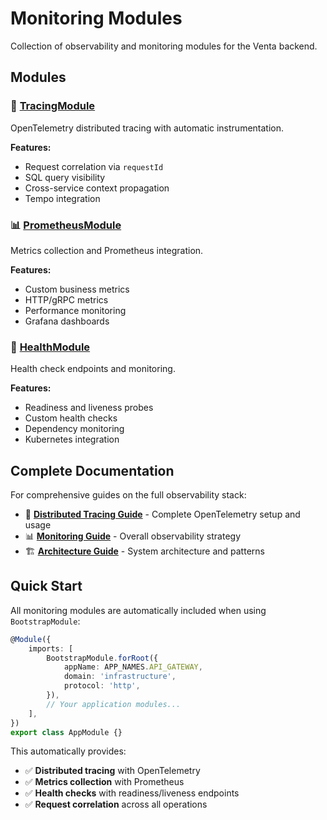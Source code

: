 # Monitoring Modules

Collection of observability and monitoring modules for the Venta backend.

## Modules

### 🔎 [TracingModule](./tracing/README.md)

OpenTelemetry distributed tracing with automatic instrumentation.

**Features:**

- Request correlation via `requestId`
- SQL query visibility
- Cross-service context propagation
- Tempo integration

### 📊 [PrometheusModule](./prometheus/README.md)

Metrics collection and Prometheus integration.

**Features:**

- Custom business metrics
- HTTP/gRPC metrics
- Performance monitoring
- Grafana dashboards

### 🏥 [HealthModule](./health/README.md)

Health check endpoints and monitoring.

**Features:**

- Readiness and liveness probes
- Custom health checks
- Dependency monitoring
- Kubernetes integration

## Complete Documentation

For comprehensive guides on the full observability stack:

- 📖 **[Distributed Tracing Guide](../../../docs/tracing-guide.md)** - Complete OpenTelemetry setup and usage
- 📊 **[Monitoring Guide](../../../docs/monitoring-guide.md)** - Overall observability strategy
- 🏗️ **[Architecture Guide](../../../docs/architecture-guide.md)** - System architecture and patterns

## Quick Start

All monitoring modules are automatically included when using `BootstrapModule`:

```typescript
@Module({
	imports: [
		BootstrapModule.forRoot({
			appName: APP_NAMES.API_GATEWAY,
			domain: 'infrastructure',
			protocol: 'http',
		}),
		// Your application modules...
	],
})
export class AppModule {}
```

This automatically provides:

- ✅ **Distributed tracing** with OpenTelemetry
- ✅ **Metrics collection** with Prometheus
- ✅ **Health checks** with readiness/liveness endpoints
- ✅ **Request correlation** across all operations
